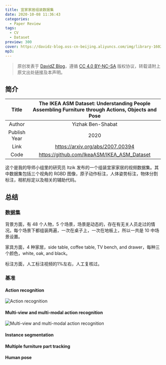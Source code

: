 ```yaml
---
title: 宜家家居组装数据集
date: 2020-10-08 11:36:43
categories:
  - Paper Review
tags:
  - CV
  - Dataset
preview: 300
cover: https://davidz-blog.oss-cn-beijing.aliyuncs.com/img/library-1602131491.jpg
mp3:
---
```


> 原创发表于 [DavidZ Blog](https://blog.davidz.cn)，遵循 [CC 4.0 BY-NC-SA](https://creativecommons.org/licenses/by-nc-sa/4.0/legalcode) 版权协议，转载请附上原文出处链接及本声明。

## 简介

|    Title     | The IKEA ASM Dataset: Understanding People Assembling Furniture through Actions, Objects and Pose |
| :----------: | :-----------------------------------------------------------------------------------------------: |
|    Author    |                                         Yizhak Ben-Shabat                                         |
| Publish Year |                                               2020                                                |
|     Link     |                                 https://arxiv.org/abs/2007.00394                                  |
|     Code     |                            https://github.com/IkeaASM/IKEA_ASM_Dataset                            |

这个是我的导师小组里的研究员 Itzik 发布的一个组装宜家家居的视频数据集。其中数据集包括三个视角的 RGBD 图像，原子动作标注，人体姿势标注，物体分割标注，相机标定以及相关的辅助代码。

## 总结

### 数据集

背景方面，有 48 个人物，5 个场景，场景是动态的，存在有无关人员走过的情况。每个场景下都组装两遍，一次在桌子上，一次在地板上，所以一共是 10 中场景设置。

家具方面，4 种家居，side table, coffee table, TV bench, and drawer，每种三个颜色，white, oak, and black。

标注方面，人工标注视频的$1\%$左右，人工复核过。

### 基准

#### Action recognition

![Action recognition](https://davidz-blog.oss-cn-beijing.aliyuncs.com/img/table2-1602211486.png)

#### Multi-view and multi-modal action recognition

![Multi-view and multi-modal action recognition](https://davidz-blog.oss-cn-beijing.aliyuncs.com/img/table3-1602211507.png)

#### Instance segmentation

#### Multiple furniture part tracking

#### Human pose
